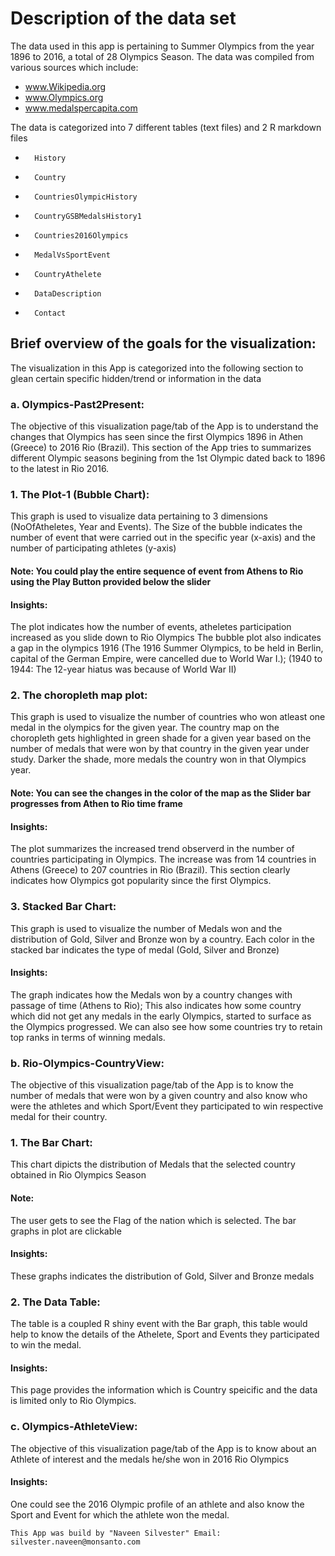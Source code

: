 Description of the data set
===========================

The data used in this app is pertaining to Summer Olympics from the year 1896 to 2016, a total of 28 Olympics Season. The data was compiled from various sources which include:
*	www.Wikipedia.org
*	www.Olympics.org
*	www.medalspercapita.com

The data is categorized into 7 different tables (text files) and 2 R markdown files
*		History
*		Country
*		CountriesOlympicHistory
*		CountryGSBMedalsHistory1
*		Countries2016Olympics
*		MedalVsSportEvent
*		CountryAthelete
* 		DataDescription
* 		Contact

Brief overview of the goals for the visualization:
--------------------------------------------------

The visualization in this App is categorized into the following section to glean certain specific hidden/trend or information in the data
### a. Olympics-Past2Present:

The objective of this visualization page/tab of the App is to understand the changes that Olympics has seen since the first Olympics 1896 in Athen (Greece) to 2016 Rio (Brazil). This section of the App tries to summarizes different Olympic seasons begining from the 1st Olympic dated back to 1896 to the latest in Rio 2016. 
### 	1. The Plot-1 (Bubble Chart): 
This graph is used to visualize data pertaining to 3 dimensions (NoOfAtheletes, Year and Events).
The Size of the bubble indicates the number of event that were carried out in the specific year (x-axis) and the number of participating athletes (y-axis)
#### Note: You could play the entire sequence of event from Athens to Rio using the Play Button provided below the slider
#### Insights: 
The plot indicates how the number of events, atheletes participation increased as you slide down to Rio Olympics
The bubble plot also indicates a gap in the olympics 1916 (The 1916 Summer Olympics, to be held in Berlin, capital of the German Empire, were cancelled due to World War I.); (1940 to 1944: The 12-year hiatus was because of World War II)
###		2. The choropleth map plot: 
This graph is used to visualize the number of countries who won atleast one medal in the olympics for the given year.
The country map on the choropleth gets highlighted in green shade for a given year based on the number of medals that were won by that country in the given year under study.
Darker the shade, more medals the country won in that Olympics year.
#### Note: You can see the changes in the color of the map as the Slider bar progresses from Athen to Rio time frame
#### Insights: 
The plot summarizes the increased trend observerd in the number of countries participating in Olympics. The increase was from 14 countries in Athens (Greece) to 207 countries in Rio (Brazil). This section clearly indicates how Olympics got popularity since the first Olympics.
### 	3. Stacked Bar Chart: 
This graph is used to visualize the number of Medals won and the distribution of Gold, Silver and Bronze won by a country.
Each color in the stacked bar indicates the type of medal  (Gold, Silver and Bronze)
#### Insights: 
The graph indicates how the Medals won by a country changes with passage of time (Athens to Rio); This also indicates how some country which did not get any medals in the early Olympics, started to surface as the Olympics progressed. We can also see how some countries try to retain top ranks in terms of winning medals.
###	b. Rio-Olympics-CountryView: 
The objective of this visualization page/tab of the App is to know the number of medals that were won by a given country and also know who were the athletes and which Sport/Event they participated to win respective medal for their country.
### 1. The Bar Chart: 
This chart dipicts the distribution of Medals that the selected country obtained in Rio Olympics Season	
#### Note: 
The user gets to see the Flag of the nation which is selected. The bar graphs in plot are clickable
#### Insights: 
These graphs indicates the distribution of Gold, Silver and Bronze medals
### 2. The Data Table:
The table is a coupled R shiny event with the Bar graph, this table would help to know the details of the Athelete, Sport and Events they participated to win the medal.
#### Insights: 
This page provides the information which is Country speicific and the data is limited only to Rio Olympics.
### c. Olympics-AthleteView:
The objective of this visualization page/tab of the App is to know about an Athlete of interest and the medals he/she won in 2016 Rio Olympics
#### Insights:
One could see the 2016 Olympic profile of an athlete and also know the Sport and Event for which the athlete won the medal.

	This App was build by "Naveen Silvester" Email: silvester.naveen@monsanto.com